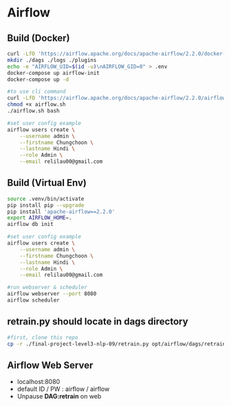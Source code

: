 # Airflow

## Build (Docker)
```bash
curl -LfO 'https://airflow.apache.org/docs/apache-airflow/2.2.0/docker-compose.yaml'
mkdir ./dags ./logs ./plugins
echo -e "AIRFLOW_UID=$(id -u)\nAIRFLOW_GID=0" > .env
docker-compose up airflow-init
docker-compose up -d

#to use cli command
curl -LfO 'https://airflow.apache.org/docs/apache-airflow/2.2.0/airflow.sh'
chmod +x airflow.sh
./airflow.sh bash

#set user config example
airflow users create \
    --username admin \
    --firstname Chungchoon \
    --lastname Hindi \
    --role Admin \
    --email relilau00@gmail.com
```

## Build (Virtual Env)
```bash
source .venv/bin/activate
pip install pip --upgrade
pip install 'apache-airflow==2.2.0'
export AIRFLOW_HOME=.
airflow db init

#set user config example
airflow users create \
    --username admin \
    --firstname Chungchoon \
    --lastname Hindi \
    --role Admin \
    --email relilau00@gmail.com

#run webserver & scheduler
airflow webserver --port 8080
airflow scheduler
```

## retrain.py should locate in **dags** directory
```bash
#first, clone this repo
cp -r ./final-project-level3-nlp-09/retrain.py opt/airflow/dags/retrain.py
```

## Airflow Web Server
* localhost:8080
* default ID / PW : airflow / airflow
* Unpause **DAG:retrain** on web
